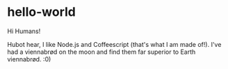 # hello-world

Hi Humans!

Hubot hear, I like Node.js and Coffeescript (that's what I am made of!).
I've had a viennabrød on the moon and find them far superior to Earth viennabrød. :0)
